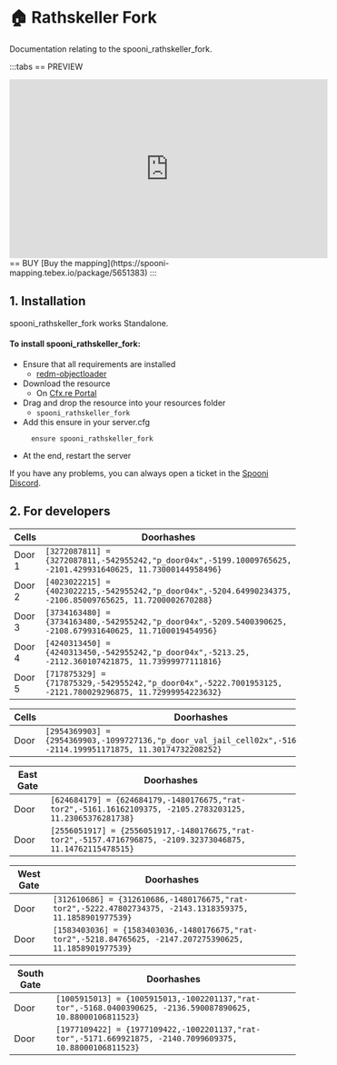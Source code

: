 # 🏠  Rathskeller Fork
Documentation relating to the spooni_rathskeller_fork.

:::tabs
== PREVIEW
<iframe width="560" height="315" src="https://www.youtube.com/embed/nWH_vkNw7l8?si=qpS7XG5XRddyM1Dp" frameborder="0" allow="accelerometer; autoplay; clipboard-write; encrypted-media; gyroscope; picture-in-picture; web-share" allowfullscreen></iframe>
== BUY
[Buy the mapping](https://spooni-mapping.tebex.io/package/5651383)
:::

## 1. Installation
spooni_rathskeller_fork works Standalone.  

#### To install spooni_rathskeller_fork:
- Ensure that all requirements are installed
  - [redm-objectloader](https://github.com/kibook/redm-objectloader)
- Download the resource
  - On [Cfx.re Portal](https://portal.cfx.re/)
- Drag and drop the resource into your resources folder
  - `spooni_rathskeller_fork`
- Add this ensure in your server.cfg
  ```
    ensure spooni_rathskeller_fork
  ```
- At the end, restart the server

If you have any problems, you can always open a ticket in the [Spooni Discord](https://discord.gg/spooni).

## 2. For developers
| Cells                     | Doorhashes
|---------------------------|----------------------------------------------------------------------------------|
| Door 1                    | `[3272087811] = {3272087811,-542955242,"p_door04x",-5199.10009765625, -2101.429931640625, 11.73000144958496}`
| Door 2                    | `[4023022215] = {4023022215,-542955242,"p_door04x",-5204.64990234375, -2106.85009765625, 11.7200002670288}`
| Door 3                    | `[3734163480] = {3734163480,-542955242,"p_door04x",-5209.5400390625, -2108.679931640625, 11.7100019454956}`
| Door 4                    | `[4240313450] = {4240313450,-542955242,"p_door04x",-5213.25, -2112.360107421875, 11.73999977111816}`
| Door 5                    | `[717875329] = {717875329,-542955242,"p_door04x",-5222.7001953125, -2121.780029296875, 11.72999954223632}`

| Cells                     | Doorhashes
|---------------------------|----------------------------------------------------------------------------------|
| Door                      | `[2954369903] = {2954369903,-1099727136,"p_door_val_jail_cell02x",-5167.0087890625, -2114.199951171875, 11.30174732208252}`

| East Gate                 | Doorhashes
|---------------------------|----------------------------------------------------------------------------------|
| Door                      | `[624684179] = {624684179,-1480176675,"rat-tor2",-5161.16162109375, -2105.2783203125, 11.23065376281738}`
| Door                      | `[2556051917] = {2556051917,-1480176675,"rat-tor2",-5157.4716796875, -2109.32373046875, 11.14762115478515}`

| West Gate                 | Doorhashes
|---------------------------|----------------------------------------------------------------------------------|
| Door                      | `[312610686] = {312610686,-1480176675,"rat-tor2",-5222.47802734375, -2143.1318359375, 11.1858901977539}`
| Door                      | `[1583403036] = {1583403036,-1480176675,"rat-tor2",-5218.84765625, -2147.207275390625, 11.1858901977539}`

| South Gate                 | Doorhashes
|---------------------------|----------------------------------------------------------------------------------|
| Door                      | `[1005915013] = {1005915013,-1002201137,"rat-tor",-5168.0400390625, -2136.590087890625, 10.88000106811523}`
| Door                      | `[1977109422] = {1977109422,-1002201137,"rat-tor",-5171.669921875, -2140.7099609375, 10.88000106811523}`